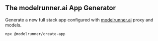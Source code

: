 ## The modelrunner.ai App Generator

Generate a new full stack app configured with [modelrunner.ai](https://modelrunner.ai) proxy and models.

```sh
npx @modelrunner/create-app
```
